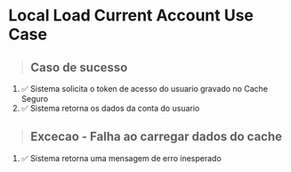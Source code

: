 # Local Load Current Account Use Case

> ## Caso de sucesso
1. ✅ Sistema solicita o token de acesso do usuario gravado no Cache Seguro
2. ✅ Sistema retorna os dados da conta do usuario

> ## Excecao - Falha ao carregar dados do cache
1. ✅ Sistema retorna uma mensagem de erro inesperado
